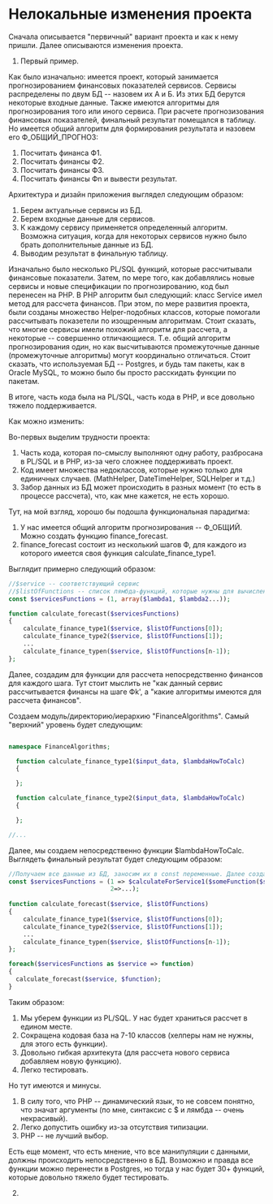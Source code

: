 # Нелокальные изменения проекта

Сначала описывается "первичный" вариант проекта и как к нему пришли. Далее описываются изменения проекта.

1. Первый пример.

Как было изначально: имеется проект, который занимается прогнозированием финансовых показателей сервисов. Сервисы распределены по двум БД -- назовем их А и Б.
Из этих БД берутся некоторые входные данные. Также имеются алгоритмы для прогнозирования того или иного сервиса. При расчете прогнозизования финансовых показателей,
финальный результат помещался в таблицу.
Но имеется общий алгоритм для формирования результата и назовем его Ф_ОБЩИЙ_ПРОГНОЗ:
1. Посчитать финанса Ф1. 
2. Посчитать финансы Ф2.
3. Посчитать финансы Ф3.
4. Посчитать финансы Фn и вывести результат.

Архитектура и дизайн приложения выглядел следующим образом:
1. Берем актуальные сервисы из БД.
2. Берем входные данные для сервисов.
3. К каждому сервису применяется определенный алгоритм. Возможна ситуация, когда для некоторых сервисов нужно было брать дополнительные данные из БД.
4. Выводим результат в финальную таблицу.

Изначально было несколько PL/SQL функций, которые рассчитывали финансовые показатели. Затем, по мере того, как добавлялись новые сервисы и новые спецификации
по прогнозированию, код был перенесен на PHP. 
В PHP алгоритм был следующий: класс Service имел метод для рассчета финансов. При этом, по мере развития проекта, были созданы множество Helper-подобных классов,
которые помогали рассчитывать показетели по изощренным алгоритмам.
Стоит сказать, что многие сервисы имели похожий алгоритм для рассчета, а некоторые -- совершенно отличающиеся. Т.е. общий алгоритм прогнозирования один, но как высчитываются
промежуточные данные (промежуточные алгоритмы) могут координально отличаться.
Стоит сказать, что используемая БД -- Postgres, и будь там пакеты, как в Oracle MySQL, то можно было бы просто расскидать функции по пакетам.

В итоге, часть кода была на PL/SQL, часть кода в PHP, и все довольно тяжело поддерживается.


Как можно изменить:
 
Во-первых выделим трудности проекта:
1. Часть кода, которая по-смыслу выполняют одну работу, разбросана в PL/SQL и в PHP, из-за чего сложнее поддерживать проект.
2. Код имеет множества недоклассов, которые нужно только для единичных случаев. (MathHelper, DateTimeHelper, SQLHelper и т.д.)
3. Забор данных из БД может происходить в разных момент (то есть в процессе рассчета), что, как мне кажется, не есть хорошо.

Тут, на мой взгляд, хорошо бы подошла функциональная парадигма:
1. У нас имеется общий алгоритм прогнозирования -- Ф_ОБЩИЙ. Можно создать функцию finance_forecast.
2. finance_forecast состоит из несколький шагов Ф, для каждого из которого имеется своя функция calculate_finance_type1.

Выглядит примерно следующий образом:
```php
//$service -- соответствующий сервис
//$listOfFunctions -- список лямбда-функций, которые нужны для вычислений.
const $servicesFunctions = (1, array($lambda1, $lambda2...));

function calculate_forecast($servicesFunctions)
{
    calculate_finance_type1($service, $listOfFunctions[0]);
    calculate_finance_type2($service, $listOfFunctions[1]);
    ...
    calculate_finance_typen($service, $listOfFunctions[n-1]);
};
```
Далее, создадим для функции для рассчета непосредственно финансов для каждого шага. Тут стоит мыслить не "как данный сервис рассчитывается финансы на шаге Фk',
а "какие алгоритмы имеются для рассчета финансов". 

Создаем модуль/директорию/иерархию "FinanceAlgorithms". Самый "верхний" уровень будет следующим:

```php

namespace FinanceAlgorithms;

  function calculate_finance_type1($input_data, $lambdaHowToCalc)
  {

  };

  function calculate_finance_type2($input_data, $lambdaHowToCalc)
  {

  };

//...
```

Далее, мы создаем непосредственно функции $lambdaHowToCalc. Выглядеть финальный результат будет следующим образом:
```php
//Получаем все данные из БД, заносим их в const переменные. Далее создает $serviceFunctions.
const $servicesFunctions = (1 => $calculateForService1($someFunction($someArg1, $someArg2)),
                            2=>...);
    
function calculate_forecast($service, $listOfFunctions)
{
    calculate_finance_type1($service, $listOfFunctions[0]);
    calculate_finance_type2($service, $listOfFunctions[1]);
    ...
    calculate_finance_typen($service, $listOfFunctions[n-1]);
};

foreach($servicesFunctions as $service => function)
{
  calculate_forecast($service, $function);
}

```

Таким образом:
1. Мы уберем функции из PL/SQL. У нас будет храниться рассчет в едином месте.
2. Сокращена кодовая база на 7-10 классов (хелперы нам не нужны, для этого есть функции).
3. Довольно гибкая архитекута (для рассчета нового сервиса добавляем новую функцию).
4. Легко тестировать.

Но тут имеются и минусы.
1. В силу того, что PHP -- динамический язык, то не совсем понятно, что значат аргументы (по мне, синтаксис с $ и лямбда -- очень некрасивый).
2. Легко допустить ошибку из-за отсутствия типизации.
3. PHP -- не лучший выбор.

Есть еще момент, что есть мнение, что все манипуляции с данными, должны происходить непосредственно в БД. Возможно и правда все функции можно перенести в Postgres,
но тогда у нас будет 30+ функций, которые довольно тяжело будет тестировать.


2.
